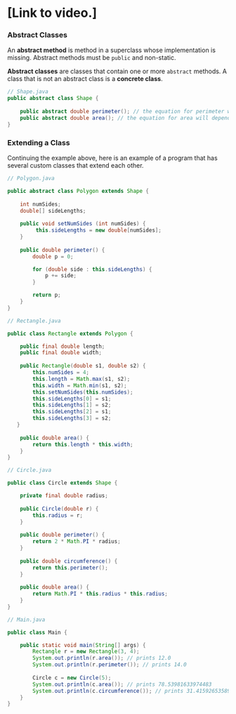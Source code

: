 # [Link to video.]

### Abstract Classes

An **abstract method** is method in a superclass whose implementation is missing. Abstract methods must be `public` and non-static.

**Abstract classes** are classes that contain one or more `abstract` methods. A class that is not an abstract class is a **concrete class**. 

```java
// Shape.java
public abstract class Shape {
  
    public abstract double perimeter(); // the equation for perimeter will depend on the shape
    public abstract double area(); // the equation for area will depend on the shape
}
```

### Extending a Class

Continuing the example above, here is an example of a program that has several custom classes that extend each other. 

```java
// Polygon.java

public abstract class Polygon extends Shape {
  
    int numSides;
    double[] sideLengths;
  
    public void setNumSides (int numSides) {
         this.sideLengths = new double[numSides];
    }
    
    public double perimeter() {
        double p = 0;

        for (double side : this.sideLengths) {
            p += side;
        }

        return p;
    }
}
```

```java
// Rectangle.java

public class Rectangle extends Polygon {

    public final double length;
    public final double width;
    
    public Rectangle(double s1, double s2) {
        this.numSides = 4;
        this.length = Math.max(s1, s2);
        this.width = Math.min(s1, s2);
        this.setNumSides(this.numSides);
        this.sideLengths[0] = s1;
        this.sideLengths[1] = s2;
        this.sideLengths[2] = s1;
        this.sideLengths[3] = s2;
   }
    
    public double area() {
        return this.length * this.width;
    }  
}
```

```java
// Circle.java

public class Circle extends Shape {

    private final double radius;
    
    public Circle(double r) {
        this.radius = r;
    }
   
    public double perimeter() {
        return 2 * Math.PI * radius;
    }
  
    public double circumference() {
        return this.perimeter();
    }
    
    public double area() {
        return Math.PI * this.radius * this.radius;
    }  
}
```

```java
// Main.java

public class Main {

    public static void main(String[] args) {
        Rectangle r = new Rectangle(3, 4);
        System.out.println(r.area()); // prints 12.0
        System.out.println(r.perimeter()); // prints 14.0
    
        Circle c = new Circle(5);
        System.out.println(c.area()); // prints 78.53981633974483
        System.out.println(c.circumference()); // prints 31.41592653589793
    }
}
```
